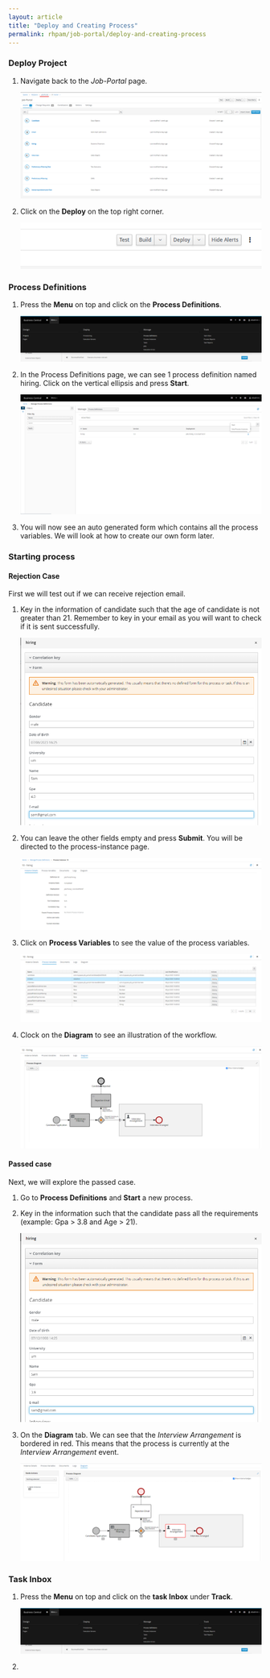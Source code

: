 ```yaml
---
layout: article
title: "Deploy and Creating Process"
permalink: rhpam/job-portal/deploy-and-creating-process
---
```


### Deploy Project

1. Navigate back to the _Job-Portal_ page.

   ![job-portal-main](../assets/images/business-central/job-portal-main.png)

2. Click on the **Deploy** on the top right corner.

   ![deploy](../assets/images/business-central/deploy.png)

### Process Definitions

1. Press the **Menu** on top and click on the **Process Definitions**.

   ![process-definitions](../assets/images/business-central/process-definitions.png)

2. In the Process Definitions page, we can see 1 process definition named hiring. Click on the vertical ellipsis and press **Start**.

   ![manage-process-definitions](../assets/images/business-central/manage-process-definitions.png)

3. You will now see an auto generated form which contains all the process variables. We will look at how to create our own form later.

### Starting process

#### Rejection Case

First we will test out if we can receive rejection email.

1. Key in the information of candidate such that the age of candidate is not greater than 21. Remember to key in your email as you will want to check if it is sent successfully.

   ![reject-case](../assets/images/business-central/reject-case.png)

2. You can leave the other fields empty and press **Submit**. You will be directed to the process-instance page.

   ![process-instance](../assets/images/business-central/process-instance.png)

3. Click on **Process Variables** to see the value of the process variables.

   ![process-instance-process-variables](../assets/images/business-central/process-instance-process-variables.png)

4. Clock on the **Diagram** to see an illustration of the workflow.

   ![process-instance-diagram](../assets/images/business-central/process-instance-diagram.png)

#### Passed case

Next, we will explore the passed case.

1. Go to **Process Definitions** and **Start** a new process.

2. Key in the information such that the candidate pass all the requirements (example: Gpa > 3.8 and Age > 21).

   ![accept-case](../assets/images/business-central/accept-case.png)

3. On the **Diagram** tab. We can see that the _Interview Arrangement_ is bordered in red. This means that the process is currently at the _Interview Arrangement_ event.

   ![accept-case-diagram](../assets/images/business-central/accept-case-diagram.png)

### Task Inbox

1. Press the **Menu** on top and click on the **task Inbox** under **Track**.

   ![process-definitions](../assets/images/business-central/process-definitions.png)

2.
